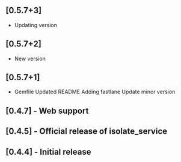 ## [0.5.7+3]
 * Updating version

## [0.5.7+2]
 * New version

## [0.5.7+1]
 * Gemfile
Updated README
Adding fastlane
Update minor version

## [0.4.7] - Web support
## [0.4.5] - Official release of isolate_service
## [0.4.4] - Initial release

